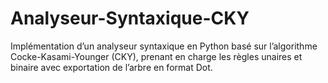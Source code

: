 # Analyseur-Syntaxique-CKY
Implémentation d’un analyseur syntaxique en Python basé sur l’algorithme Cocke-Kasami-Younger (CKY), prenant en charge les règles unaires et binaire avec exportation de l’arbre en format Dot.
